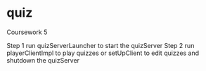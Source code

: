 # quiz
Coursework 5

Step 1 run quizServerLauncher to start the quizServer
Step 2 run playerClientImpl to play quizzes or setUpClient to edit quizzes and shutdown the quizServer
